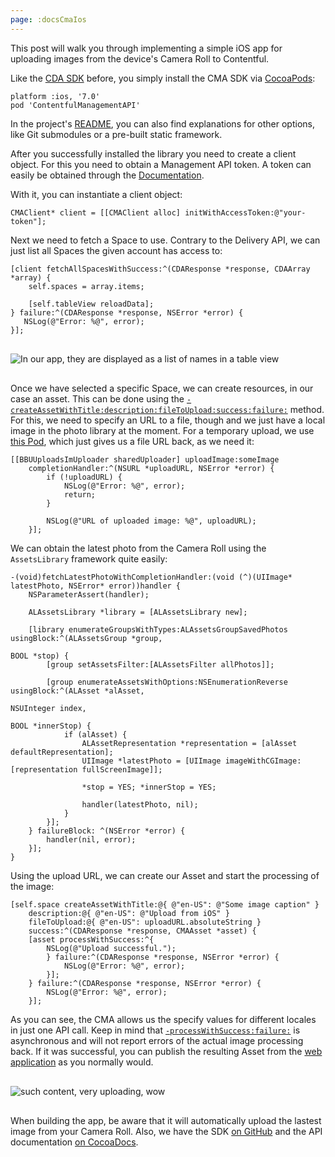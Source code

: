 ```yaml
---
page: :docsCmaIos
---
```


This post will walk you through implementing a simple iOS app for uploading images from the device's Camera Roll to Contentful.

Like the [CDA SDK][1] before, you simply install the CMA SDK via [CocoaPods][2]:

    platform :ios, '7.0'
    pod 'ContentfulManagementAPI'

In the project's [README][3], you can also find explanations for other options, like Git submodules or a pre-built static framework.

After you successfully installed the library you need to create a client object. For this you need to obtain a Management API token. A token can easily be obtained through the [Documentation][4].

With it, you can instantiate a client object:

    CMAClient* client = [[CMAClient alloc] initWithAccessToken:@"your-token"];

Next we need to fetch a Space to use. Contrary to the Delivery API, we can just list all Spaces the given account has access to:

    [client fetchAllSpacesWithSuccess:^(CDAResponse *response, CDAArray *array) {
    	self.spaces = array.items;

    	[self.tableView reloadData];
    } failure:^(CDAResponse *response, NSError *error) {
       NSLog(@"Error: %@", error);
    }];

<img alt="In our app, they are displayed as a list of names in a table view" style="width: initial; display: block; margin: 30px auto 30px auto;" src="https://images.contentful.com/m5kgizmngfqu/2qSSJ4l0IYQq2WeoaAoUOc/b88666a983860c36385f3d0cccc10244/table-view.png?w=250" />

Once we have selected a specific Space, we can create resources, in our case an asset. This can be done using the [`-createAssetWithTitle:description:fileToUpload:success:failure:`][5] method. For this, we need to specify an URL to a file, though and we just have a local image in the photo library at the moment. For a temporary upload, we use [this Pod][6], which just gives us a file URL back, as we need it:

    [[BBUUploadsImUploader sharedUploader] uploadImage:someImage
    	completionHandler:^(NSURL *uploadURL, NSError *error) {
    		if (!uploadURL) {
    			NSLog(@"Error: %@", error);
    			return;
    		}

    		NSLog(@"URL of uploaded image: %@", uploadURL);
    	}];

We can obtain the latest photo from the Camera Roll using the `AssetsLibrary` framework quite easily:

    -(void)fetchLatestPhotoWithCompletionHandler:(void (^)(UIImage* latestPhoto, NSError* error))handler {
        NSParameterAssert(handler);

        ALAssetsLibrary *library = [ALAssetsLibrary new];

        [library enumerateGroupsWithTypes:ALAssetsGroupSavedPhotos usingBlock:^(ALAssetsGroup *group,
                                                                                BOOL *stop) {
            [group setAssetsFilter:[ALAssetsFilter allPhotos]];

            [group enumerateAssetsWithOptions:NSEnumerationReverse usingBlock:^(ALAsset *alAsset,
                                                                                NSUInteger index,
                                                                                BOOL *innerStop) {
                if (alAsset) {
                    ALAssetRepresentation *representation = [alAsset defaultRepresentation];
                    UIImage *latestPhoto = [UIImage imageWithCGImage:[representation fullScreenImage]];

                    *stop = YES; *innerStop = YES;

                    handler(latestPhoto, nil);
                }
            }];
        } failureBlock: ^(NSError *error) {
            handler(nil, error);
        }];
    }

Using the upload URL, we can create our Asset and start the processing of the image:

    [self.space createAssetWithTitle:@{ @"en-US": @"Some image caption" }
    	description:@{ @"en-US": @"Upload from iOS" }
    	fileToUpload:@{ @"en-US": uploadURL.absoluteString }
    	success:^(CDAResponse *response, CMAAsset *asset) {
       	[asset processWithSuccess:^{
       		NSLog(@"Upload successful.");
    		} failure:^(CDAResponse *response, NSError *error) {
    			NSLog(@"Error: %@", error);
    		}];
    	} failure:^(CDAResponse *response, NSError *error) {
    		NSLog(@"Error: %@", error);
    	}];

As you can see, the CMA allows us the specify values for different locales in just one API call. Keep in mind that [`-processWithSuccess:failure:`][7] is asynchronous and will not report errors of the actual image processing back. If it was successful, you can publish the resulting Asset from the [web application][8] as you normally would.

<img alt="such content, very uploading, wow" style="width: initial; display: block; margin: 30px auto 30px auto;" src="https://images.contentful.com/m5kgizmngfqu/31PAoh4jVCqeEKYICEsSkA/0758f8b5bc927ac77a280fa52bf81060/uploading.png?w=250" />

When building the app, be aware that it will automatically upload the lastest image from your Camera Roll. Also, we have the SDK [on GitHub][10] and the API documentation [on CocoaDocs][11].

[1]: https://github.com/contentful/contentful.objc
[2]: https://cocoapods.org/
[3]: https://github.com/contentful/contentful-management.objc#installation
[4]: https://www.contentful.com/developers/documentation/content-management-api/http/#getting-started
[5]: http://cocoadocs.org/docsets/ContentfulManagementAPI/0.5.1/Classes/CMASpace.html#//api/name/createAssetWithTitle:description:fileToUpload:success:failure:
[6]: https://github.com/neonichu/IAmUpload
[7]: http://cocoadocs.org/docsets/ContentfulManagementAPI/0.5.1/Classes/CMAAsset.html#//api/name/processWithSuccess:failure:
[8]: https://app.contentful.com/
[10]: https://github.com/contentful/contentful-management.objc
[11]: http://cocoadocs.org/docsets/ContentfulManagementAPI
